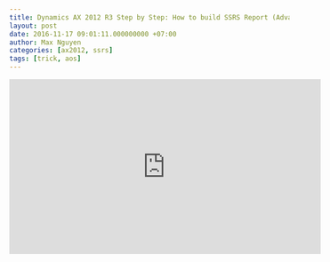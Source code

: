 ```yaml
---
title: Dynamics AX 2012 R3 Step by Step: How to build SSRS Report (Advanced RDP Class) 
layout: post
date: 2016-11-17 09:01:11.000000000 +07:00
author: Max Nguyen
categories: [ax2012, ssrs]
tags: [trick, aos]
---
```


<iframe width="560" height="315" src="https://www.youtube.com/embed/6B5cqeeNvH4" frameborder="0" allowfullscreen></iframe>